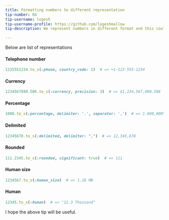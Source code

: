 ```yaml
---
title: Formatting numbers to different representation
tip-number: 04
tip-username: logesh 
tip-username-profile: https://github.com/logeshmallow
tip-description: We represent numbers in different format and this could be done easily using number of ways listed below.  

---
```


Below are list of representations

#### Telephone number
```ruby
1235551234.to_s(:phone, country_code: 1)  # => +1-123-555-1234
```

#### Currency
```ruby
1234567890.506.to_s(:currency, precision: 3)  # => $1,234,567,890.506
```

#### Percentage
```ruby
1000.to_s(:percentage, delimiter: '.', separator: ',')  # => 1.000,000%
```

#### Delimited
```ruby
12345678.to_s(:delimited, delimiter: ",")  # => 12,345,678
```

#### Rounded
```ruby
111.2345.to_s(:rounded, significant: true)  # => 111
```

#### Human size
```ruby
1234567.to_s(:human_size)  # => 1.18 MB
```

#### Human
```ruby
12345.to_s(:human)  # => "12.3 Thousand"
```

I hope the above tip will be useful.
